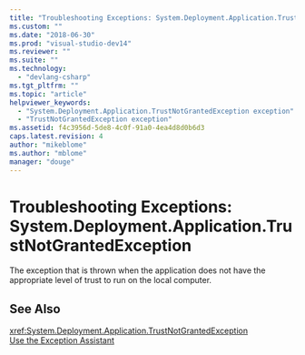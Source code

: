 ```yaml
---
title: "Troubleshooting Exceptions: System.Deployment.Application.TrustNotGrantedException | Microsoft Docs"
ms.custom: ""
ms.date: "2018-06-30"
ms.prod: "visual-studio-dev14"
ms.reviewer: ""
ms.suite: ""
ms.technology: 
  - "devlang-csharp"
ms.tgt_pltfrm: ""
ms.topic: "article"
helpviewer_keywords: 
  - "System.Deployment.Application.TrustNotGrantedException exception"
  - "TrustNotGrantedException exception"
ms.assetid: f4c3956d-5de8-4c0f-91a0-4ea4d8d0b6d3
caps.latest.revision: 4
author: "mikeblome"
ms.author: "mblome"
manager: "douge"
---
```

# Troubleshooting Exceptions: System.Deployment.Application.TrustNotGrantedException
The exception that is thrown when the application does not have the appropriate level of trust to run on the local computer.  
  
## See Also  
 <xref:System.Deployment.Application.TrustNotGrantedException>   
 [Use the Exception Assistant](../Topic/How%20to:%20Use%20the%20Exception%20Assistant.md)